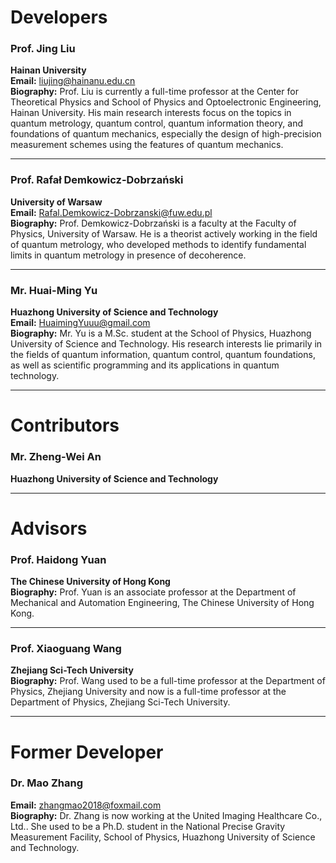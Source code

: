 # Developers

### **Prof. Jing Liu**
**Hainan University**  
**Email:** <liujing@hainanu.edu.cn>  
**Biography:** Prof. Liu is currently a full-time professor at the Center for Theoretical Physics 
and School of Physics and Optoelectronic Engineering, Hainan University. His main research interests 
focus on the topics in quantum metrology, quantum control, quantum information theory, and 
foundations of quantum mechanics, especially the design of high-precision measurement schemes 
using the features of quantum mechanics.

---

### **Prof. Rafał Demkowicz-Dobrzański**  
**University of Warsaw**  
**Email:** <Rafal.Demkowicz-Dobrzanski@fuw.edu.pl>  
**Biography:** Prof. Demkowicz-Dobrzański is a faculty at the Faculty of Physics, 
University of Warsaw. He is a theorist actively working in the field of quantum metrology, 
who developed methods to identify fundamental limits in quantum metrology in presence of 
decoherence.

---
### **Mr. Huai-Ming Yu**  
**Huazhong University of Science and Technology**  
**Email:** <HuaimingYuuu@gmail.com>  
**Biography:** Mr. Yu is a M.Sc. student at the School of Physics, Huazhong University of 
Science and Technology. His research interests lie primarily in the fields of quantum information,
quantum control, quantum foundations, as well as scientific programming and its applications in
quantum technology.

---

# Contributors

### **Mr. Zheng-Wei An**
**Huazhong University of Science and Technology**  

---

# Advisors

### **Prof. Haidong Yuan**  
**The Chinese University of Hong Kong**  
**Biography:** Prof. Yuan is an associate professor at the Department of Mechanical 
and Automation Engineering, The Chinese University of Hong Kong.

---

### **Prof. Xiaoguang Wang**  
**Zhejiang Sci-Tech University**  
**Biography:** Prof. Wang used to be a full-time professor at the Department of Physics, Zhejiang University and now is a full-time professor at the Department of Physics, Zhejiang Sci-Tech University.


---
# Former Developer

### **Dr. Mao Zhang**  
**Email:** <zhangmao2018@foxmail.com>  
**Biography:** Dr. Zhang is now working at the United Imaging Healthcare Co., Ltd.. She used to be a Ph.D. student in the National Precise Gravity Measurement Facility, School of Physics, Huazhong University of Science and Technology. 
